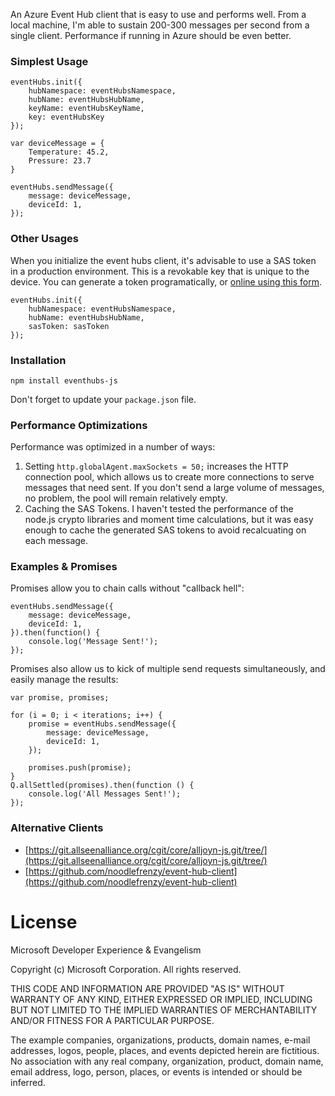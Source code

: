 An Azure Event Hub client that is easy to use and performs well. From a local machine, I'm able to sustain 200-300 messages per second from a single client. Performance if running in Azure should be even better.

### Simplest Usage

    eventHubs.init({
        hubNamespace: eventHubsNamespace,
        hubName: eventHubsHubName,
        keyName: eventHubsKeyName,
        key: eventHubsKey
    });

    var deviceMessage = {
        Temperature: 45.2,
        Pressure: 23.7
    }

    eventHubs.sendMessage({
        message: deviceMessage,
        deviceId: 1,
    });

### Other Usages

When you initialize the event hubs client, it's advisable to use a SAS token in a production environment. This is a revokable key that is unique to the device. You can generate a token programatically, or [online using this form](http://eventhubssasgenerator.azurewebsites.net/).

    eventHubs.init({
        hubNamespace: eventHubsNamespace,
        hubName: eventHubsHubName,
        sasToken: sasToken
    });

### Installation

	npm install eventhubs-js

Don't forget to update your `package.json` file.

### Performance Optimizations

Performance was optimized in a number of ways:

1. Setting `http.globalAgent.maxSockets = 50;` increases the HTTP connection pool, which allows us to create more connections to serve messages that need sent. If you don't send a large volume of messages, no problem, the pool will remain relatively empty.
1. Caching the SAS Tokens. I haven't tested the performance of the node.js crypto libraries and moment time calculations, but it was easy enough to cache the generated SAS tokens to avoid recalcuating on each message.

### Examples & Promises

Promises allow you to chain calls without "callback hell":

    eventHubs.sendMessage({
        message: deviceMessage,
        deviceId: 1,
    }).then(function() {
		console.log('Message Sent!');
	});

Promises also allow us to kick of multiple send requests simultaneously, and easily manage the results:

	var promise, promises;
    
	for (i = 0; i < iterations; i++) {
        promise = eventHubs.sendMessage({
        	message: deviceMessage,
			deviceId: 1,
    	});

        promises.push(promise);
    }
    Q.allSettled(promises).then(function () {
        console.log('All Messages Sent!');
    });

### Alternative Clients

* [https://git.allseenalliance.org/cgit/core/alljoyn-js.git/tree/](https://git.allseenalliance.org/cgit/core/alljoyn-js.git/tree/)
* [https://github.com/noodlefrenzy/event-hub-client](https://github.com/noodlefrenzy/event-hub-client)

# License

Microsoft Developer Experience & Evangelism

Copyright (c) Microsoft Corporation. All rights reserved.

THIS CODE AND INFORMATION ARE PROVIDED "AS IS" WITHOUT WARRANTY OF ANY KIND, EITHER EXPRESSED OR IMPLIED, INCLUDING BUT NOT LIMITED TO THE IMPLIED WARRANTIES OF MERCHANTABILITY AND/OR FITNESS FOR A PARTICULAR PURPOSE.

The example companies, organizations, products, domain names, e-mail addresses, logos, people, places, and events depicted herein are fictitious. No association with any real company, organization, product, domain name, email address, logo, person, places, or events is intended or should be inferred.
